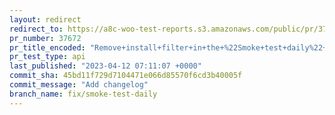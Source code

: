 ```yaml
---
layout: redirect
redirect_to: https://a8c-woo-test-reports.s3.amazonaws.com/public/pr/37672/api/index.html
pr_number: 37672
pr_title_encoded: "Remove+install+filter+in+the+%22Smoke+test+daily%22+workflow"
pr_test_type: api
last_published: "2023-04-12 07:11:07 +0000"
commit_sha: 45bd11f729d7104471e066d85570f6cd3b40005f
commit_message: "Add changelog"
branch_name: fix/smoke-test-daily
---
```

